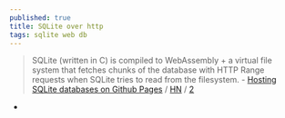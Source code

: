 ```yaml
---
published: true
title: SQLite over http
tags: sqlite web db
---
```

>  SQLite (written in C) is compiled to WebAssembly + a virtual file system that fetches chunks of the database with HTTP Range requests when SQLite tries to read from the filesystem. - [Hosting SQLite databases on Github Pages](https://phiresky.github.io/blog/2021/hosting-sqlite-databases-on-github-pages/) / [HN](https://news.ycombinator.com/item?id=27016630) / [2](https://news.ycombinator.com/item?id=29897611)

-